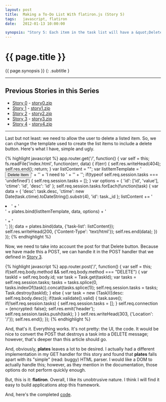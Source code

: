 ```yaml
---
layout: post
title:  Making a To-Do List With flatiron.js (Story 5)
tags:   javascript, flatiron
date:   2012-01-13 10:00:00

synopsis: "Story 5: Each item in the task list will have a &quot;Delete&quot; link next to it so the user can remove the to-do item from the list."
---
```


# {{ page.title }}

{{ page.synopsis }}
{: .subtitle }

-----

## Previous Stories in this Series
* [Story 0](../10/get-to-know-flatiron.js-by-building-a-todo-app-story-0.html) - [story0.zip](/assets/story0.zip)
* [Story 1](../11/get-to-know-flatiron.js-by-building-a-todo-app-story-1.html) - [story1.zip](/assets/story1.zip)
* [Story 2](../12/get-to-know-flatiron.js-by-building-a-todo-app-story-2.html) - [story2.zip](/assets/story2.zip)
* [Story 3](../13/get-to-know-flatiron.js-by-building-a-todo-app-story-3.html) - [story3.zip](/assets/story3.zip)
* [Story 4](../13/get-to-know-flatiron.js-by-building-a-todo-app-story-4.html) - [story4.zip](/assets/story4.zip)

-----

Last but not least: we need to allow the user to delete a listed item. So, we
can change the template used to create the list items to include a delete
button. Here's what I have, simple and ugly.

{% highlight javascript %}
app.router.get('/', function() {
  var self = this;
  fs.readFile('index.html', function(err, data) {
    if(err) {
      self.res.writeHead(404);
      self.res.end();
      return;
    }
    var listContent = "";
    var listItemTemplate = '<button>Delete Item</button>' +
                           '<span id="ctime" class="ctime"></span>' +
                           'I need to <span id="desc" class="desc"></span>' +
                           '<input type="hidden" name="method" value="DELETE" />' +
                           '<input type="hidden" id="id" name="id" value="" />';
    if(typeof self.req.session.tasks === 'undefined') {
      self.req.session.tasks = [];
    }
    var options = {
      'id': ['id', 'value'],
      'ctime': 'id',
      'desc': 'id'
    };
    self.req.session.tasks.forEach(function(task) {
      var data = {
        'desc': task.desc,
        'ctime': new Date(task.ctime).toDateString().substr(4),
        'id': task._id
      };
      listContent += '<li>' +
        '<form method="post" action="/">' +
        plates.bind(listItemTemplate, data, options) +
        '</form>' +
      '</li>';
    });
    data = plates.bind(data, {'task-list': listContent});
    self.res.writeHead(200, {'Content-Type': 'text/html'});
    self.res.end(data);
  })
});
{% endhighlight %}

Now, we need to take into account the post for that Delete button. Because we
have made this a POST, we can handle it in the POST handler that we defined
in
[Story 3](../13/get-to-know-flatiron.js-by-building-a-todo-app-story-3.html).

{% highlight javascript %}
app.router.post('/', function() {
  var self = this;
  if(self.req.body.method && self.req.body.method === "DELETE") {
    var taskId = self.req.body.id;
    var task = Task.get(taskId);
    var tasks = self.req.session.tasks;
    tasks = tasks.splice(0, tasks.indexOf(task)).concat(tasks.splice(1));
    self.req.session.tasks = tasks;
    Task.destroy(taskId);
  } else {
    var task = new (Task)({desc: self.req.body.desc});
    if(task.validate().valid) {
      task.save();
      if(!self.req.session.tasks) {
        self.req.session.tasks = [];
      }
      self.req.connection = {encrypted: false};
      self.res.emit('header');
      self.req.session.tasks.push(task);
    }
  }
  self.res.writeHead(303, {'Location': '/'});
  self.res.end();
});
{% endhighlight %}

And, that's it. Everything works. It's not pretty: the UI, the code. It would
be nice to convert the POST that destroys a task into a DELETE message;
however, that's deeper than this article should go.

And, obviously, **plates** leaves a lot to be desired. I actually had a
different implementation in my GET handler for this story and found that
**plates** falls apart with its "simple" (read: buggy) HTML parser. I would
like a DOM to actually handle this; however, as they mention in the
documentation, those options do not perform quickly enough.

But, this is it: **flatiron**. Overall, I like its unobtrusive nature. I think
I will find it easy to build applications atop this framework.

And, here's the completed [code](/assets/story5.zip).
